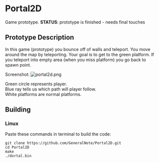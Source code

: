 # Portal2D
Game prototype.
**STATUS**: prototype is finished - needs final touches

## Prototype Description
In this game (prototype) you bounce off of walls and teleport. You move around the map by teleporting. Your goal is to get to the green platform. If you teleport into empty area (when you miss platform) you go back to spawn point.

Screenshot:
![portal2d.png](http://i.imgur.com/MZFZcK8.png)

Green circle represents player.  
Blue ray tells us which path will player follow.  
White platforms are normal platforms.  


## Building
### Linux
Paste these commands in terminal to build the code:
```
git clone https://github.com/GeneralNote/Portal2D.git
cd Portal2D
make
./dortal.bin
```